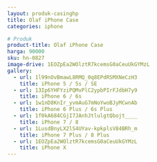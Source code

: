 ```yaml
---
layout: produk-casinghp
title: Olaf iPhone Case
categories: iphone

# Produk
product-title: Olaf iPhone Case
harga: 90000
sku: hn-0827
image-drive: 1EOZpEa2WOlztR7kcemsG0aCeuUkGYMzL
gallery:
  - url: 1l99nOvBmawL8RMQ_0q8EPdRSMXNeCzH3
    title: iPhone 5 / 5s / SE
  - url: 13Ip6YHFYziPQMvPlC2ypbPIrFJdbH7y9
    title: iPhone 6 / 6s
  - url: 1w1nD8KnIr_yvmAuG7mNoYwoBJyMCwnAb
    title: iPhone 6 Plus / 6s Plus
  - url: 1f0kA684CGjI7JAnhJtlulgtQbojt____
    title: iPhone 7 / 8
  - url: 1LusdBnyLX2lS4UYav-kpkplsV84BRh_m
    title: iPhone 7 Plus / 8 Plus
  - url: 1EOZpEa2WOlztR7kcemsG0aCeuUkGYMzL
    title: iPhone X
---
```

